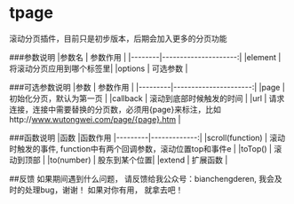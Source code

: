# tpage
滚动分页插件，目前只是初步版本，后期会加入更多的分页功能

###参数说明
|参数名   | 参数作用               |
|--------|---------------------:|
|element | 将滚动分页应用到哪个标签里|
|options |  可选参数              |

###可选参数说明
|参数     | 参数作用               |
|---------|----------------------:|
|page    | 初始化分页，默认为第一页   |
|callback | 滚动到底部时候触发的时间  |
|url     | 请求连接，连接中需要替换的分页数，必须用{page}来标注，比如http://www.wutongwei.com/page/{page}.htm |

###函数说明
|函数     |函数作用
|---------|-------------:|
|scroll(function)   | 滚动时触发的事件, function中有两个回调参数，滚动位置top和事件e |
|toTop()    | 滚动到顶部 |
|to(number) | 股东到某个位置|
|extend     | 扩展函数  |

##反馈
如果期间遇到什么问题， 请反馈给我公众号：bianchengderen, 我会及时的处理bug，谢谢！ 如果对你有用， 就拿去吧！
